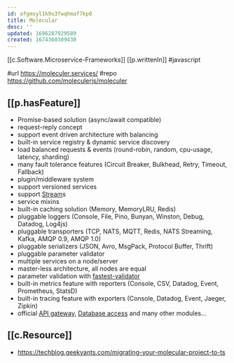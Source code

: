 ```yaml
---
id: ofgmsyl1k9u3fwqhmaf7kp0
title: Molecular
desc: ''
updated: 1696287929589
created: 1674360309430
---
```


[[c.Software.Microservice-Frameworks]]
[[p.writtenIn]] #javascript

#url https://moleculer.services/
#repo https://github.com/moleculerjs/moleculer

## [[p.hasFeature]]

-   Promise-based solution (async/await compatible)
-   request-reply concept
-   support event driven architecture with balancing
-   built-in service registry & dynamic service discovery
-   load balanced requests & events (round-robin, random, cpu-usage, latency, sharding)
-   many fault tolerance features (Circuit Breaker, Bulkhead, Retry, Timeout, Fallback)
-   plugin/middleware system
-   support versioned services
-   support [Stream](https://nodejs.org/dist/latest-v10.x/docs/api/stream.html)s
-   service mixins
-   built-in caching solution (Memory, MemoryLRU, Redis)
-   pluggable loggers (Console, File, Pino, Bunyan, Winston, Debug, Datadog, Log4js)
-   pluggable transporters (TCP, NATS, MQTT, Redis, NATS Streaming, Kafka, AMQP 0.9, AMQP 1.0)
-   pluggable serializers (JSON, Avro, MsgPack, Protocol Buffer, Thrift)
-   pluggable parameter validator
-   multiple services on a node/server
-   master-less architecture, all nodes are equal
-   parameter validation with [fastest-validator](https://github.com/icebob/fastest-validator)
-   built-in metrics feature with reporters (Console, CSV, Datadog, Event, Prometheus, StatsD)
-   built-in tracing feature with exporters (Console, Datadog, Event, Jaeger, Zipkin)
-   official [API gateway](https://github.com/moleculerjs/moleculer-web), [Database access](https://github.com/moleculerjs/moleculer-db) and many other modules…


## [[c.Resource]]

- https://techblog.geekyants.com/migrating-your-molecular-project-to-ts